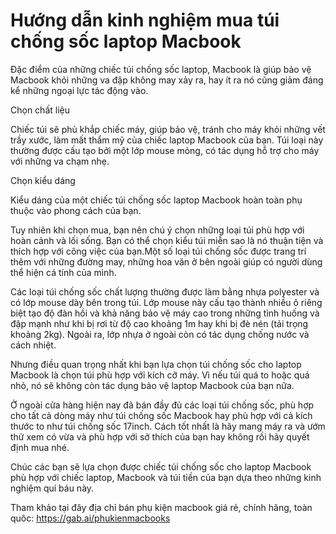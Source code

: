 # Hướng dẫn kinh nghiệm mua túi chống sốc laptop Macbook
Đặc điểm của những chiếc túi chống sốc laptop, Macbook là giúp bảo vệ Macbook khỏi những va đập không may xảy ra, hay ít ra nó cũng giảm đáng kể những ngoại lực tác động vào.
 
Chọn chất liệu

Chiếc túi sẽ phủ khắp chiếc máy, giúp bảo vệ, tránh cho máy khỏi những vết trầy xước, làm mất thẩm mỹ của chiếc laptop Macbook của bạn.
Túi loại này thường được cấu tạo bởi một lớp mouse mỏng, có tác dụng hỗ trợ cho máy với những va chạm nhẹ.

Chọn kiểu dáng
 
Kiểu dáng của một chiếc túi chống sốc laptop Macbook hoàn toàn phụ thuộc vào phong cách của bạn.

Tuy nhiên khi chọn mua, bạn nên chú ý chọn những loại túi phù hợp với hoàn cảnh và lối sống. Bạn có thể chọn kiểu túi miễn sao là nó thuận tiện và thích hợp với công việc của bạn.Một số loại túi chống sốc được trang trí thêm với những đường may, những hoa văn ở bên ngoài giúp có người dùng thể hiện cá tính của mình.
 
 
  
Các loại túi chống sốc chất lượng thường được làm bằng nhựa polyester và có lớp mouse dày bên trong túi. Lớp mouse này cấu tạo thành nhiều ô riêng biệt tạo độ đàn hồi và khả năng bảo vệ máy cao trong những tình huống và đập mạnh như khi bị rơi từ độ cao khoảng 1m hay khi bị đè nén (tải trọng khoảng 2kg). Ngoài ra, lớp nhựa ở ngoài còn có tác dụng chống nước và cách nhiệt.
 
Nhưng điều quan trọng nhất khi bạn lựa chọn túi chống sốc cho laptop Macbook là chọn túi phù hợp với kích cỡ máy. Vì nếu túi quá to hoặc quá nhỏ, nó sẽ không còn tác dụng bảo vệ laptop Macbook của bạn nữa. 

Ở ngoài cửa hàng hiện nay đã bán đầy đủ các loại túi chống sốc, phù hợp cho tất cả dòng máy như túi chống sốc Macbook hay phù hợp với cả kích thước to như túi chống sốc 17inch. Cách tốt nhất là hãy mang máy ra và ướm thử xem có vừa và phù hợp với sở thích của bạn hay không rồi hãy quyết định mua nhé.

Chúc các bạn sẽ lựa chọn được chiếc túi chống sốc cho laptop Macbook phù hợp với chiếc laptop, Macbook và túi tiền của bạn dựa theo những kinh nghiệm quí báu này.

Tham khảo tại đây địa chỉ bán phụ kiện macbook giá rẻ, chính hãng, toàn quôc:
https://gab.ai/phukienmacbooks
